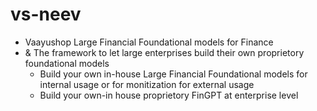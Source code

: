 # vs-neev
- Vaayushop Large Financial Foundational models for Finance
- & The framework to let large enterprises build their own proprietory foundational models
  - Build your own in-house Large Financial Foundational models for internal usage or for monitization for external usage
  - Build your own-in house proprietory FinGPT at enterprise level
